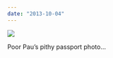 ```yaml
---
date: "2013-10-04"
---
```


![](images/tumblr_mu52lnwLJA1r16syio1_640.jpg)

Poor Pau’s pithy passport photo…
